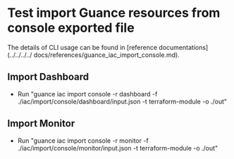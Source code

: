 # Test import Guance resources from console exported file

The details of CLI usage can be found in [reference documentations](../../../../ docs/references/guance_iac_import_console.md).

## Import Dashboard

* Run "guance iac import console -r dashboard -f ./iac/import/console/dashboard/input.json -t terraform-module -o ./out"

## Import Monitor

* Run "guance iac import console -r monitor -f ./iac/import/console/monitor/input.json -t terraform-module -o ./out"
